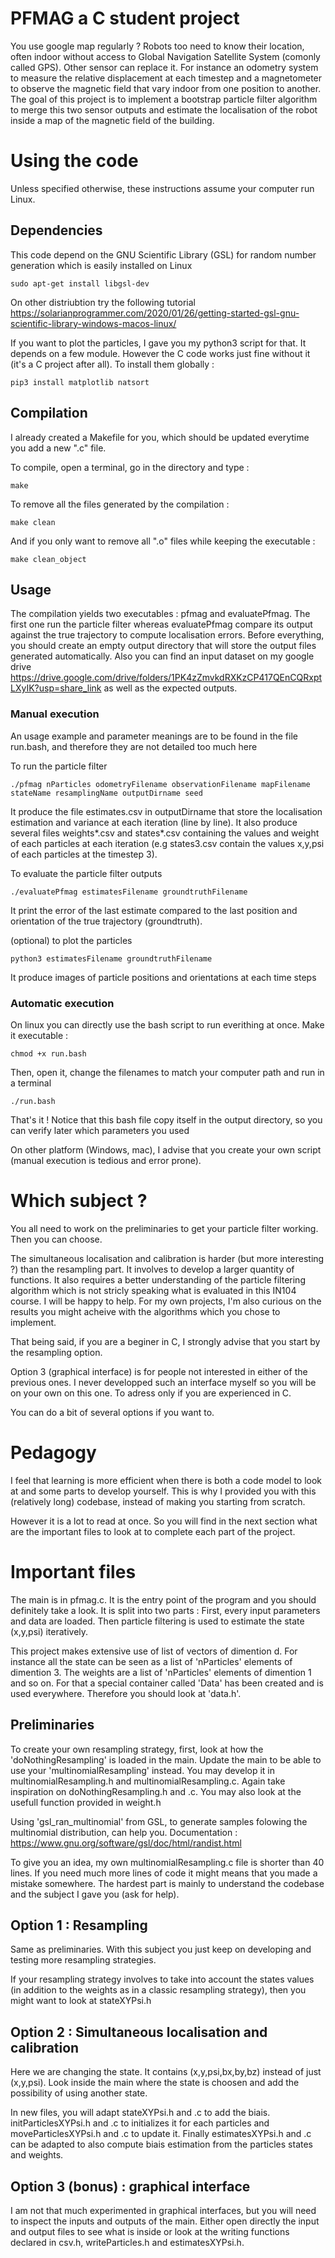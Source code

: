 # PFMAG a C student project

You use google map regularly ? Robots too need to know their location, often indoor without access to Global Navigation Satellite System (comonly called GPS). Other sensor can replace it. For instance an odometry system to measure the relative displacement at each timestep and a magnetometer to observe the magnetic field that vary indoor from one position to another. The goal of this project is to implement a bootstrap particle filter algorithm to merge this two sensor outputs and estimate the localisation of the robot inside a map of the magnetic field of the building.

# Using the code

Unless specified otherwise, these instructions assume your computer run Linux.

## Dependencies

This code depend on the GNU Scientific Library (GSL) for random number generation which is easily installed on Linux

```shell
sudo apt-get install libgsl-dev
```
On other distriubtion try the following tutorial https://solarianprogrammer.com/2020/01/26/getting-started-gsl-gnu-scientific-library-windows-macos-linux/

If you want to plot the particles, I gave you my python3 script for that. It depends on a few module. However the C code works just fine without it (it's a C project after all). To install them globally :

```shell
pip3 install matplotlib natsort
```

## Compilation

I already created a Makefile for you, which should be updated everytime you add a new ".c" file.

To compile, open a terminal, go in the directory and type :
```shell
make
```

To remove all the files generated by the compilation :
```shell
make clean
```

And if you only want to remove all ".o" files while keeping the executable :
```shell
make clean_object
```

## Usage

The compilation yields two executables : pfmag and evaluatePfmag. The first one run the particle filter whereas evaluatePfmag compare its output against the true trajectory to compute localisation errors. Before everything, you should create an empty output directory that will store the output files generated automatically. Also you can find an input dataset on my google drive https://drive.google.com/drive/folders/1PK4zZmvkdRXKzCP417QEnCQRxptLXyIK?usp=share_link as well as the expected outputs.

### Manual execution

An usage example and parameter meanings are to be found in the file run.bash, and therefore they are not detailed too much here

To run the particle filter
```shell
./pfmag nParticles odometryFilename observationFilename mapFilename stateName resamplingName outputDirname seed
```
It produce the file estimates.csv in outputDirname that store the localisation estimation and variance at each iteration (line by line). It also produce several files weights*.csv and states*.csv containing the values and weight of each particles at each iteration (e.g states3.csv contain the values x,y,psi of each particles at the timestep 3).

To evaluate the particle filter outputs
```shell
./evaluatePfmag estimatesFilename groundtruthFilename
```
It print the error of the last estimate compared to the last position and orientation of the true trajectory (groundtruth).

(optional) to plot the particles
```shell
python3 estimatesFilename groundtruthFilename
```
It produce images of particle positions and orientations at each time steps

### Automatic execution

On linux you can directly use the bash script to run everithing at once. Make it executable :
```shell
chmod +x run.bash
```

Then, open it, change the filenames to match your computer path and run in a terminal
```shell
./run.bash
```
That's it ! Notice that this bash file copy itself in the output directory, so you can verify later which parameters you used

On other platform (Windows, mac), I advise that you create your own script (manual execution is tedious and error prone).


# Which subject ?

You all need to work on the preliminaries to get your particle filter working. Then you can choose.

The simultaneous localisation and calibration is harder (but more interesting ?) than the resampling part. It involves to develop a larger quantity of functions. It also requires a better understanding of the particle filtering algorithm which is not stricly speaking what is evaluated in this IN104 course. I will be happy to help. For my own projects, I'm also curious on the results you might acheive with the algorithms which you chose to implement.

That being said, if you are a beginer in C, I strongly advise that you start by the resampling option.

Option 3 (graphical interface) is for people not interested in either of the previous ones. I never developped such an interface myself so you will be on your own on this one. To adress only if you are experienced in C.

You can do a bit of several options if you want to.

# Pedagogy

I feel that learning is more efficient when there is both a code model to look at and some parts to develop yourself. This is why I provided you with this (relatively long) codebase, instead of making you starting from scratch.

However it is a lot to read at once. So you will find in the next section what are the important files to look at to complete each part of the project.

# Important files

The main is in pfmag.c. It is the entry point of the program and you should definitely take a look. It is split into two parts : First, every input parameters and data are loaded. Then particle filtering is used to estimate the state (x,y,psi) iteratively.

This project makes extensive use of list of vectors of dimention d. For instance all the state can be seen as a list of 'nParticles' elements of dimention 3. The weights are a list of 'nParticles' elements of dimention 1 and so on. For that a special container called 'Data' has been created and is used everywhere. Therefore you should look at 'data.h'.

## Preliminaries

To create your own resampling strategy, first, look at how the 'doNothingResampling' is loaded in the main. Update the main to be able to use your 'multinomialResampling' instead. You may develop it in multinomialResampling.h and multinomialResampling.c. Again take inspiration on doNothingResampling.h and .c. You may also look at the usefull function provided in weight.h

Using 'gsl_ran_multinomial' from GSL, to generate samples folowing the multinomial distribution, can help you. Documentation : https://www.gnu.org/software/gsl/doc/html/randist.html

To give you an idea, my own multinomialResampling.c file is shorter than 40 lines. If you need much more lines of code it might means that you made a mistake somewhere. The hardest part is mainly to understand the codebase and the subject I gave you (ask for help).

## Option 1 : Resampling

Same as preliminaries. With this subject you just keep on developing and testing more resampling strategies.

If your resampling strategy involves to take into account the states values (in addition to the weights as in a classic resampling strategy), then you might want to look at stateXYPsi.h

## Option 2 : Simultaneous localisation and calibration

Here we are changing the state. It contains (x,y,psi,bx,by,bz) instead of just (x,y,psi). Look inside the main where the state is choosen and add the possibility of using another state.

In new files, you will adapt stateXYPsi.h and .c to add the biais. initParticlesXYPsi.h and .c to initializes it for each particles and moveParticlesXYPsi.h and .c to update it. Finally estimatesXYPsi.h and .c can be adapted to also compute biais estimation from the particles states and weights.

## Option 3 (bonus) : graphical interface

I am not that much experimented in graphical interfaces, but you will need to inspect the inputs and outputs of the main. Either open directly the input and output files to see what is inside or look at the writing functions declared in csv.h, writeParticles.h and estimatesXYPsi.h.
